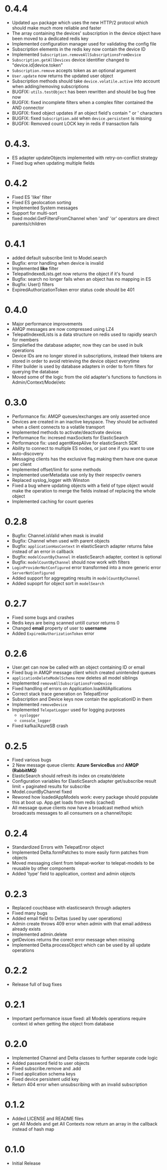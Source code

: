 # 0.4.4

* Updated `apn` package which uses the new HTTP/2 protocol which should make much more reliable and faster
* The array containing the devices' subscription in the device object have been moved to a dedicated redis key
* Implemented configuration manager used for validating the config file
* Subscription elements in the redis key now contain the device ID
* Implemented `Subscription.removeAllSubscriptionsFromDevice`
* `Subscription.getAllDevices` device identifier changed to "device.id|device.token"
* `Subscription.remove` accepts token as an optional argument
* `User.update` now returns the updated user object
* Subscription methods should take `device.volatile.active` into account when adding/removing subscriptions
* BUGFIX: `utils.testObject` has been rewritten and should be bug free now
* BUGFIX: fixed incomplete filters when a complex filter contained the AND connector
* BUGFIX: fixed object updates if an object field's contain " or ' characters
* BUGFIX: fixed `Subscription.add` when `device.persistent` is missing
* BUGFIX: Removed count LOCK key in redis if transaction fails

# 0.4.3.

* ES adapter updateObjects implemented with retry-on-conflict strategy
* Fixed bug when updating multiple fields

# 0.4.2

* Fixed ES 'like' filter
* Fixed ES geolocation sorting
* Implemented System messages
* Support for multi-sort
* fixed model.GetFiltersFromChannel when 'and' 'or' operators are direct parents/children

# 0.4.1

* added default subscribe limit to Model.search
* Bugfix: error handling when device is invalid
* Implemented **like** filter
* TelepatIndexedLists.get now returns the object if it's found
* Bugfix: search no longer fails when an object has no mapping in ES
* Bugfix: User() filters
* ExpiredAuthorizationToken error status code should be 401

# 0.4.0

* Major performance improvements
* AMQP messages are now compressed using LZ4
* TelepatIndexedLists is a data structure on redis used to rapidly search
for members
* Simpliefied the database adapter, now they can be used in bulk operations
* Device IDs are no longer stored in subscriptions, instead their tokens
are stored in order to avoid retrieving the device object everytime
* Filter builder is used by database adapters in order to form filters
for querying the database
* Moved some of the logic from the old adapter's functions to functions
in Admin/Context/Model/etc

# 0.3.0

* Performance fix: AMQP queues/exchanges are only asserted once
* Devices are created in an inactive keyspace. They should be activated
when a client connects to a volatile transport
* Implemented methods to activate/deactivate devices
* Performance fix: incresed maxSockets for ElasticSearch
* Performance fix: used agentKeepAlive for elasticSearch SDK
* Ability to connect to multiple ES nodes, or just one if you want to
use auto-discovery
* Messaging clients has the exclusive flag making them have one queue
per client
* Implemented offset/limit for some methods
* Implemented userMetadata use only by their respectiv owners
* Replaced syslog_logger with Winston
* Fixed a bug where updating objects with a field of type object would
make the operation to merge the fields instead of replacing the whole
object
* Implemented caching for count queries

# 0.2.8

* Bugfix: Channel.isValid when mask is invalid
* Bugfix: Channel when used with parent objects
* Bugfix: `applicationHasContext` in elasticSearch adapter returns false instead of an error in callback
* Bugfix: `modelCountByChannel` in elasticSearch adapter, context is optional
* Bugfix: `modelCountByChannel` should now work with filters
* `LoginProviderNotConfigured` error transformed into a more generic error `ServerNotConfigured`
* Added support for aggregating results in `modelCountByChannel`
* Added supoprt for object sort in `modelSearch`

# 0.2.7

* Fixed some bugs and crashes
* Redis keys are being scanned untill cursor returns 0
* Changed **email** property of user to **username**
* Added `ExpiredAuthorizationToken` error

# 0.2.6

* User.get can now be called with an object containing ID or email
* Fixed bug in AMQP message client which created unintended queues
* `applicationDeleteModelSchema` now deletes all model siblings
* Implemented `removeAllSubscriptionsFromDevice`
* Fixed handling of errors on Application.loadAllApllications
* Correct stack trace generation on TelepatError
* Subscription and Device keys now contain the applicationID in them
* Implemented `removeDevice`
* Implemented `TelepatLogger` used for logging purposes
	* `syslogger`
	* `console_logger`
* Fixed kafka/AzureSB crash

# 0.2.5

* Fixed various bugs
* 2 New message queue clients: **Azure ServiceBus** and **AMQP (RabbitMQ)**
* ElasticSearch should refresh its index on create/delete
* Configuration variables for ElasticSearch adapter get/subscribe result limit + paginated results for subscribe
* Model.countByChannel fixed
* Rewored how loadedAppModels work: every package should populate this at boot up. App.get loads from redis (cached)
* All message queue clients now have a broadcast method which broadcasts messages to all consumers on a channel/topic

# 0.2.4

* Standardized Errors with TelepatError object
* Implemented Delta.formPatches to more easily form patches from objects
* Moved messaging client from telepat-worker to telepat-models to be reusable by other components
* Added 'type' field to application, context and admin objects

# 0.2.3

* Replaced couchbase with elasticsearch through adapters
* Fixed many bugs
* Added email field to Deltas (used by user operations)
* Admin create throws 409 error when admin with that email address already exists
* Implemented admin.delete
* getDevices returns the corect error message when missing
* Implemented Delta.processObject which can be used by all update operations

# 0.2.2

* Release full of bug fixes

# 0.2.1

* Important performance issue fixed: all Models operations require context id when getting the object from database

# 0.2.0

* Implemented Channel and Delta classes to further separate code logic
* Added password field to user objects
* Fixed subscribe.remove and .add
* Fixed application schema keys
* Fixed device persistent udid key
* Return 404 error when unsubscribing with an invalid subscription

# 0.1.2

* Added LICENSE and README files
* get All Models and get All Contexts now return an array in the callback instead of hash map

# 0.1.0

* Initial Release

